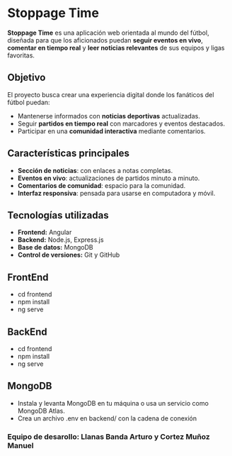 #  Stoppage Time

**Stoppage Time** es una aplicación web orientada al mundo del fútbol, diseñada para que los aficionados puedan **seguir eventos en vivo**, **comentar en tiempo real** y **leer noticias relevantes** de sus equipos y ligas favoritas.

## Objetivo
El proyecto busca crear una experiencia digital donde los fanáticos del fútbol puedan:
- Mantenerse informados con **noticias deportivas** actualizadas.
- Seguir **partidos en tiempo real** con marcadores y eventos destacados.
- Participar en una **comunidad interactiva** mediante comentarios.

## Características principales
- **Sección de noticias**: con enlaces a notas completas.  
- **Eventos en vivo**: actualizaciones de partidos minuto a minuto.  
- **Comentarios de comunidad**: espacio para la comunidad.  
- **Interfaz responsiva**: pensada para usarse en computadora y móvil.  

## Tecnologías utilizadas
- **Frontend:** Angular  
- **Backend:** Node.js, Express.js  
- **Base de datos:** MongoDB  
- **Control de versiones:** Git y GitHub  

## FrontEnd
- cd frontend
- npm install
- ng serve
## BackEnd
- cd frontend
- npm install
- ng serve
## MongoDB
- Instala y levanta MongoDB en tu máquina o usa un servicio como MongoDB Atlas.
- Crea un archivo .env en backend/ con la cadena de conexión
 
### Equipo de desarollo: Llanas Banda Arturo y Cortez Muñoz Manuel
  
